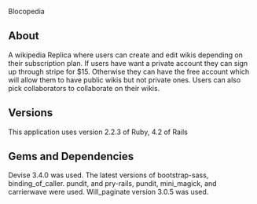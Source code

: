 Blocopedia
## About
A wikipedia Replica where users can create and edit wikis depending on their subscription plan.
If users have want a private account they can sign up through stripe for $15. Otherwise they can have
the free account which will allow them to have public wikis but not private ones. Users can also pick
collaborators to collaborate on their wikis.

## Versions
This application uses version 2.2.3 of Ruby, 4.2 of Rails

## Gems and Dependencies
Devise 3.4.0 was used. The latest versions of bootstrap-sass, binding_of_caller. pundit, and pry-rails, pundit, mini_magick, and carrierwave were used. Will_paginate version 3.0.5 was used.
